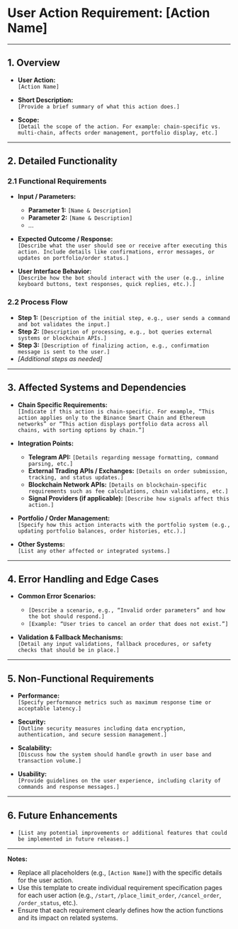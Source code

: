 # User Action Requirement: [Action Name]

---

## 1. Overview

- **User Action:**  
  `[Action Name]`

- **Short Description:**  
  `[Provide a brief summary of what this action does.]`

- **Scope:**  
  `[Detail the scope of the action. For example: chain-specific vs. multi-chain, affects order management, portfolio display, etc.]`

---

## 2. Detailed Functionality

### 2.1 Functional Requirements
- **Input / Parameters:**  
  - **Parameter 1:** `[Name & Description]`  
  - **Parameter 2:** `[Name & Description]`  
  - *...*

- **Expected Outcome / Response:**  
  `[Describe what the user should see or receive after executing this action. Include details like confirmations, error messages, or updates on portfolio/order status.]`

- **User Interface Behavior:**  
  `[Describe how the bot should interact with the user (e.g., inline keyboard buttons, text responses, quick replies, etc.).]`

### 2.2 Process Flow
- **Step 1:** `[Description of the initial step, e.g., user sends a command and bot validates the input.]`
- **Step 2:** `[Description of processing, e.g., bot queries external systems or blockchain APIs.]`
- **Step 3:** `[Description of finalizing action, e.g., confirmation message is sent to the user.]`
- *[Additional steps as needed]*

---

## 3. Affected Systems and Dependencies

- **Chain Specific Requirements:**  
  `[Indicate if this action is chain-specific. For example, “This action applies only to the Binance Smart Chain and Ethereum networks” or “This action displays portfolio data across all chains, with sorting options by chain.”]`

- **Integration Points:**  
  - **Telegram API:** `[Details regarding message formatting, command parsing, etc.]`
  - **External Trading APIs / Exchanges:** `[Details on order submission, tracking, and status updates.]`
  - **Blockchain Network APIs:** `[Details on blockchain-specific requirements such as fee calculations, chain validations, etc.]`
  - **Signal Providers (if applicable):** `[Describe how signals affect this action.]`

- **Portfolio / Order Management:**  
  `[Specify how this action interacts with the portfolio system (e.g., updating portfolio balances, order histories, etc.).]`

- **Other Systems:**  
  `[List any other affected or integrated systems.]`

---

## 4. Error Handling and Edge Cases

- **Common Error Scenarios:**  
  - `[Describe a scenario, e.g., “Invalid order parameters” and how the bot should respond.]`
  - `[Example: “User tries to cancel an order that does not exist.”]`

- **Validation & Fallback Mechanisms:**  
  `[Detail any input validations, fallback procedures, or safety checks that should be in place.]`

---

## 5. Non-Functional Requirements

- **Performance:**  
  `[Specify performance metrics such as maximum response time or acceptable latency.]`

- **Security:**  
  `[Outline security measures including data encryption, authentication, and secure session management.]`

- **Scalability:**  
  `[Discuss how the system should handle growth in user base and transaction volume.]`

- **Usability:**  
  `[Provide guidelines on the user experience, including clarity of commands and response messages.]`

---

## 6. Future Enhancements

- `[List any potential improvements or additional features that could be implemented in future releases.]`

---

**Notes:**  
- Replace all placeholders (e.g., `[Action Name]`) with the specific details for the user action.  
- Use this template to create individual requirement specification pages for each user action (e.g., `/start`, `/place_limit_order`, `/cancel_order`, `/order_status`, etc.).  
- Ensure that each requirement clearly defines how the action functions and its impact on related systems.